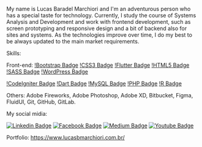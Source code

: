 My name is Lucas Baradel Marchiori and I'm an adventurous person who has a special taste for technology. Currently, I study the course of Systems Analysis and Development and work with frontend development, such as screen prototyping and responsive design and a bit of backend also for sites and systems.
As the technologies improve over time, I do my best to be always updated to the main market requirements.

Skills: 

Front-end: 
[!Bootstrap Badge](https://img.shields.io/badge/Bootstrap-563D7C?style=for-the-badge&logo=bootstrap&logoColor=white)
[!CSS3 Badge](https://img.shields.io/badge/CSS3-1572B6?style=for-the-badge&logo=css3&logoColor=white)
[!Flutter Badge](https://img.shields.io/badge/Flutter-02569B?style=for-the-badge&logo=flutter&logoColor=white)
[!HTML5 Badge](https://img.shields.io/badge/HTML5-E34F26?style=for-the-badge&logo=html5&logoColor=white)
[!SASS Badge](https://img.shields.io/badge/Sass-CC6699?style=for-the-badge&logo=sass&logoColor=white)
[!WordPress Badge](https://img.shields.io/badge/Wordpress-21759B?style=for-the-badge&logo=wordpress&logoColor=white)


[!CodeIgniter Badge](https://img.shields.io/badge/Codeigniter-EF4223?style=for-the-badge&logo=codeigniter&logoColor=white)
[!Dart Badge](https://img.shields.io/badge/Dart-0175C2?style=for-the-badge&logo=dart&logoColor=white)
[!MySQL Badge](https://img.shields.io/badge/MySQL-00000F?style=for-the-badge&logo=mysql&logoColor=white)
[!PHP Badge](https://img.shields.io/badge/PHP-777BB4?style=for-the-badge&logo=php&logoColor=white)
[!R Badge](https://img.shields.io/badge/R-276DC3?style=for-the-badge&logo=r&logoColor=white)

Others: Adobe Fireworks, Adobe Photoshop, Adobe XD, Bitbucket, Figma, FluidUI, Git, GitHub, GitLab.

My social midia: 

[![Linkedin Badge](https://img.shields.io/badge/LinkedIn-0077B5?style=for-the-badge&logo=linkedin&logoColor=white&link=https://www.linkedin.com/in/dev-lucasbmarchiori/)](https://www.linkedin.com/in/dev-lucasbmarchiori/)
[![Facebook Badge](https://img.shields.io/badge/Facebook-1877F2?style=for-the-badge&logo=facebook&logoColor=white&link=https://www.facebook.com/lucasbmarchiori/)](https://www.facebook.com/lucasbmarchiori/)
[![Medium Badge](https://img.shields.io/badge/Medium-12100E?style=for-the-badge&logo=medium&logoColor=white&link=https://lucasbaradel.medium.com/)](https://lucasbaradel.medium.com/)
[![Youtube Badge](https://img.shields.io/badge/YouTube-FF0000?style=for-the-badge&logo=youtube&logoColor=white&link=https://www.youtube.com/channel/UCFWAu8TEfOzajZ5n5sni-oA)](https://www.youtube.com/channel/UCFWAu8TEfOzajZ5n5sni-oA/)

Portfolio: 
https://www.lucasbmarchiori.com.br/






